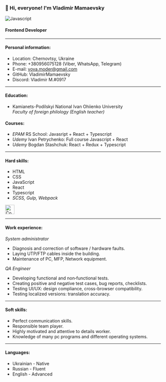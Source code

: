 ### 👋 Hi, everyone! I'm Vladimir Mamaevsky  
![Javascript](https://camo.githubusercontent.com/9d07c04bdd98c662d5df9d4e1cc1de8446ffeaebca330feb161f1fb8e1188204/68747470733a2f2f696d672e736869656c64732e696f2f62616467652f4a6176615363726970742d4637444631453f7374796c653d666f722d7468652d6261646765266c6f676f3d6a617661736372697074266c6f676f436f6c6f723d626c61636b)  
#### Frontend Developer

---
#### Personal information:

- Location: Chernovtsy, Ukraine
- Phone: +380956075128 (Viber, WhatsApp, Telegram)
- E-mail: vova.moder@gmail.com
- GitHub: VladimirMamaevsky
- Discord: Vladimir M.#0917

---
#### Education:

- Kamianets-Podilskyi National Ivan Ohiienko University  
*Faculty of foreign philology (English teacher)*

#### Courses:
- *EPAM* RS School: Javasript + React + Typescript
- *Udemy* Ivan Petrychenko: Full course Javascript + React
- *Udemy* Bogdan Stashchuk: React + Redux + Typescript

---
#### Hard skills:

- HTML
- CSS
- JavaScript
- React
- Typescript
- *SCSS, Gulp, Webpack*
<a target="_blank" href="https://www.codewars.com/users/VladimirMamaevsky">
  <img height=30 alt="Codewars" src="https://www.codewars.com/users/VladimirMamaevsky/badges/large?logo=false"/>
</a>  

---
#### Work experience:

*System administrator*
- Diagnosis and correction of software / hardware faults.
- Laying UTP/FTP cables inside the building.
- Maintenance of PC, MFP, Network equipment.

*QA Engineer*
- Developing functional and non‑functional tests.
- Creating positive and negative test cases, bug reports, checklists.
- Testing UI/UX: design compliance, cross-browser compatibility.
- Testing localized versions: translation accuracy.       

---
#### Soft skills:

- Perfect communication skills.
- Responsible team player.
- Highly motivated and attentive to details worker.
- Knowledge of many pc programs and different operating systems.

---
#### Languages:

- Ukrainian - Native
- Russian - Fluent
- English - Advanced
